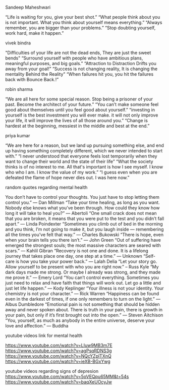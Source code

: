  Sandeep Maheshwari
 
 
“Life is waiting for you, give your best shot.”
“What people think about you is not important. What you think about yourself means everything.” 
“Always remember, you are bigger than your problems.” 
“Stop doubting yourself, work hard, make it happen.”


vivek bindra 


"Difficulties of your life are not the dead ends, They are just the sweet bends"
“Surround yourself with people who have ambitious plans, meaningful purposes, and big goals.”
“Attraction to Distraction Drifts you away from your goal!”
“Success is not changing reality, It is changing the mentality Behind the Reality"
“When failures hit you, you hit the failures back with Bounce Back.!”



robin sharma


“We are all here for some special reason. Stop being a prisoner of your past. Become the architect of your future.”
“You can’t make someone feel good about themselves until you feel good about
yourself.”
“investing in yourself is the best investment you will ever make. it will not only improve your life, it will improve the lives of all those around you.”
“Change is hardest at the beginning, messiest in the middle and best at the end.”


priya kumar 

“We are here for a reason, but we land up pursuing something else, and end up having something completely different, which we never intended to start with.”
“I never understood that everyone feels lost temporarily when they want to change their world and the state of their life”
“What the society thinks is of no interest to me. All that's important is how I see myself. I know who who I am. I know the value of my work.”
“I guess even when you are defeated the flame of hope never dies out. I was here now.”


random quotes regarding mental health

You don’t have to control your thoughts. You just have to stop letting them control you.” — Dan Millman
“Take your time healing, as long as you want. Nobody else knows what you’ve been through. How could they know how long it will take to heal you?” — Abertoli
“One small crack does not mean that you are broken, it means that you were put to the test and you didn’t fall apart.” — Linda Poindexter
“Sometimes you climb out of bed in the morning and you think, I’m not going to make it, but you laugh inside — remembering all the times you’ve felt that way.” — Charles Bukowski
“There is hope, even when your brain tells you there isn’t.” — John Green
“Out of suffering have emerged the strongest souls; the most massive characters are seared with scars.” — Kahlil Gibran
“Recovery is not one and done. It is a lifelong journey that takes place one day, one step at a time.” — Unknown
“Self-care is how you take your power back.” — Lalah Delia
“Let your story go. Allow yourself to be present with who you are right now.” – Russ Kyle
“My dark days made me strong. Or maybe I already was strong, and they made me prove it.” — Emery Lord
“You can’t control everything. Sometimes you just need to relax and have faith that things will work out. Let go a little and just let life happen.” — Kody Keplinger
“Your illness is not your identity. Your chemistry is not your character.” — Rick Warren
“Happiness can be found even in the darkest of times, if one only remembers to turn on the light.” — Albus Dumbledore
“Emotional pain is not something that should be hidden away and never spoken about. There is truth in your pain, there is growth in your pain, but only if it’s first brought out into the open.” — Steven Aitchison
“You, yourself, as much as anybody in the entire universe, deserve your love and affection.” — Buddha





youtube videos link for mental health 

https://www.youtube.com/watch?v=LIuw9MB3m7E
https://www.youtube.com/watch?v=agPsqRDNS3g
https://www.youtube.com/watch?v=NQcYZplTXnQ
https://www.youtube.com/watch?v=ieXB-BGxYwg

youtube videos regarding signs of depresion 
https://www.youtube.com/watch?v=5oVEQpu65MM&t=54s
https://www.youtube.com/watch?v=baqXeUOcyJw

